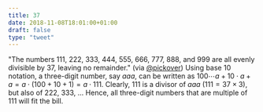 ```yaml
---
title: 37
date: 2018-11-08T18:01:00+01:00
draft: false
type: "tweet"
---
```


"The numbers 111, 222, 333, 444, 555, 666, 777, 888, and 999 are all evenly
divisible by 37, leaving no remainder." (via
[@pickover](<https://twitter.com/pickover/status/1057092080449806336>)) Using base
10 notation, a three-digit number, say $aaa$, can be written as $100\cdots a +
10\cdot a + a = a \cdot (100 + 10 + 1) = a \cdot 111$. Clearly, 111 is a divisor
of $aaa$ ($111 = 37\times 3$), but also of 222, 333, ... Hence, all three-digit
numbers that are multiple of 111 will fit the bill.
